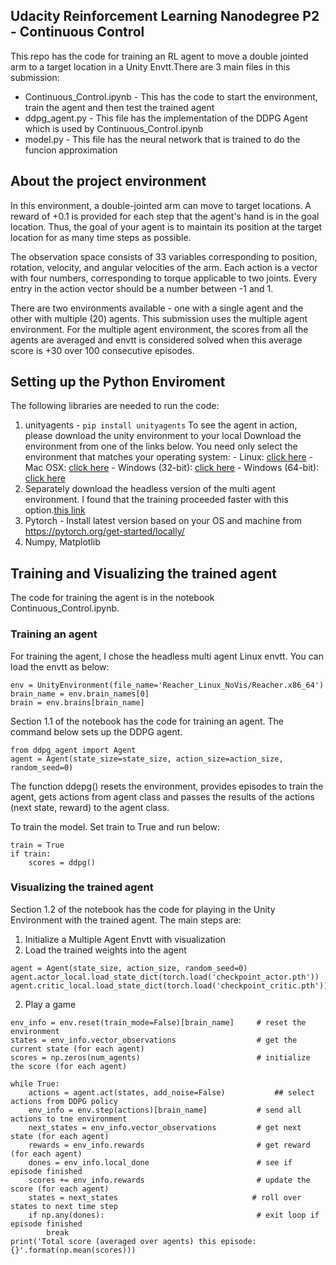 ## Udacity Reinforcement Learning Nanodegree P2 - Continuous Control
This repo has the code for training an RL agent to move a double jointed arm to a target location in a Unity Envtt.There are 3 main files in this submission:
* Continuous_Control.ipynb - This has the code to start the environment, train the agent and then test the trained agent
* ddpg_agent.py - This file has the implementation of the DDPG Agent which is used by Continuous_Control.ipynb 
* model.py - This file has the neural network that is trained to do the funcion approximation

## About the project environment
In this environment, a double-jointed arm can move to target locations. A reward of +0.1 is provided for each step that the agent's hand is in the goal location. Thus, the goal of your agent is to maintain its position at the target location for as many time steps as possible.

The observation space consists of 33 variables corresponding to position, rotation, velocity, and angular velocities of the arm. Each action is a vector with four numbers, corresponding to torque applicable to two joints. Every entry in the action vector should be a number between -1 and 1.

There are two environments available - one with a single agent and the other with multiple (20) agents. This submission uses the multiple agent environment.
For the multiple agent environment, the scores from all the agents are averaged and envtt is considered solved when this average score is +30 over 100 consecutive episodes.

## Setting up the Python Enviroment
The following libraries are needed to run the code:
1. unityagents - ```pip install unityagents```
To see the agent in action, please download the unity environment to your local
Download the environment from one of the links below.  You need only select the environment that matches your operating system:
        - Linux: [click here](https://s3-us-west-1.amazonaws.com/udacity-drlnd/P2/Reacher/Reacher_Linux.zip)
        - Mac OSX: [click here](https://s3-us-west-1.amazonaws.com/udacity-drlnd/P2/Reacher/Reacher.app.zip)
        - Windows (32-bit): [click here](https://s3-us-west-1.amazonaws.com/udacity-drlnd/P2/Reacher/Reacher_Windows_x86.zip)
        - Windows (64-bit): [click here](https://s3-us-west-1.amazonaws.com/udacity-drlnd/P2/Reacher/Reacher_Windows_x86_64.zip)
2. Separately download the headless version of the multi agent environment. I found that the training proceeded faster with this option.[this link](https://s3-us-west-1.amazonaws.com/udacity-drlnd/P2/Reacher/Reacher_Linux_NoVis.zip) 
3. Pytorch - Install latest version based on your OS and machine from https://pytorch.org/get-started/locally/
4. Numpy, Matplotlib


## Training and Visualizing the trained agent
The code for training the agent is in the notebook Continuous_Control.ipynb.

### Training an agent

For training the agent, I chose the headless multi agent Linux envtt. You can load the envtt as below:
```
env = UnityEnvironment(file_name='Reacher_Linux_NoVis/Reacher.x86_64')
brain_name = env.brain_names[0]
brain = env.brains[brain_name]
```

Section 1.1 of the notebook has the code for training an agent. The command below sets up the DDPG agent. 
```
from ddpg_agent import Agent
agent = Agent(state_size=state_size, action_size=action_size, random_seed=0)
```
The function ddepg() resets the environment, provides episodes to train the agent, gets actions from agent class and passes the results of the actions (next state, reward) to the agent class.

To train the model. Set train to True and run below:
```
train = True
if train:
    scores = ddpg()
```

### Visualizing the trained agent
Section 1.2 of the notebook has the code for playing in the Unity Environment with the trained agent. The main steps are:
1. Initialize a Multiple Agent Envtt with visualization
2. Load the trained weights into the agent
```
agent = Agent(state_size, action_size, random_seed=0)
agent.actor_local.load_state_dict(torch.load('checkpoint_actor.pth'))
agent.critic_local.load_state_dict(torch.load('checkpoint_critic.pth'))
```

2. Play a game

```
env_info = env.reset(train_mode=False)[brain_name]     # reset the environment    
states = env_info.vector_observations                  # get the current state (for each agent)
scores = np.zeros(num_agents)                          # initialize the score (for each agent)

while True:
    actions = agent.act(states, add_noise=False)           ## select actions from DDPG policy
    env_info = env.step(actions)[brain_name]           # send all actions to tne environment
    next_states = env_info.vector_observations         # get next state (for each agent)
    rewards = env_info.rewards                         # get reward (for each agent)
    dones = env_info.local_done                        # see if episode finished
    scores += env_info.rewards                         # update the score (for each agent)
    states = next_states                              # roll over states to next time step
    if np.any(dones):                                  # exit loop if episode finished
        break
print('Total score (averaged over agents) this episode: {}'.format(np.mean(scores)))

```



